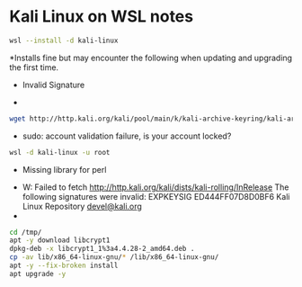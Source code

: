 # Kali Linux on WSL notes

```bash
wsl --install -d kali-linux
```

*Installs fine but may encounter the following when updating and upgrading the first time.

* Invalid Signature
- 
```bash
wget http://http.kali.org/kali/pool/main/k/kali-archive-keyring/kali-archive-keyring_2022.1_all.deb && sudo apt install ./kali-archive-keyring*.deb
```

* sudo: account validation failure, is your account locked?
```bash
wsl -d kali-linux -u root
```

* Missing library for perl
- W: Failed to fetch http://http.kali.org/kali/dists/kali-rolling/InRelease  The following signatures were invalid: EXPKEYSIG ED444FF07D8D0BF6 Kali Linux Repository <devel@kali.org>
- 
```bash
cd /tmp/
apt -y download libcrypt1
dpkg-deb -x libcrypt1_1%3a4.4.28-2_amd64.deb .
cp -av lib/x86_64-linux-gnu/* /lib/x86_64-linux-gnu/
apt -y --fix-broken install
apt upgrade -y
```